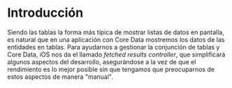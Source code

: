 # Introducción

Siendo las tablas la forma más típica de mostrar listas de datos en pantalla, es natural que en una aplicación con Core Data mostremos los datos de las entidades en tablas. Para ayudarnos a gestionar la conjunción de tablas y Core Data, iOS nos da el llamado *fetched results controller*, que simplificará algunos aspectos del desarrollo, asegurándose a la vez de que el rendimiento es lo mejor posible sin que tengamos que preocuparnos de estos aspectos de manera "manual". 